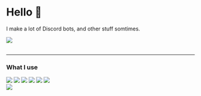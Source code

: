 <div align="left">
  <h1>Hello 👋</h1>

  <p>I make a lot of Discord bots, and other stuff somtimes.</p>

  <img src="https://readme-stats-iota.vercel.app/api/top-langs/?username=Dankyss&border_color=21262D&langs_count=10&hide_border=false&theme=github_dark&layout=compact" />
  <br><br>
</div>

<div align="left">
  <hr>
  <h3>What I use</h3>
  <img src="https://img.shields.io/badge/typescript%20-%233178C6.svg?&style=for-the-badge&logo=typescript&logoColor=white"/> 
  <img src="https://img.shields.io/badge/javascript%20-%23323330.svg?&style=for-the-badge&logo=javascript&logoColor=%23F7DF1E"/> 
  <img src="https://img.shields.io/badge/node.js%20-%2343853D.svg?&style=for-the-badge&logo=node.js&logoColor=white"/> 
  <img src="https://img.shields.io/badge/-Visual%20Studio%20Code-007ACC?style=for-the-badge&logo=visual-studio-code&logoColor=white"/> 
  <img src="https://img.shields.io/badge/prettier-%23F7B93E.svg?&style=for-the-badge&logo=prettier&logoColor=white"/> 
  <img src="https://img.shields.io/badge/-NPM-CB3837?style=for-the-badge&logo=npm&logoColor=white"/>
  <br>
  <img src="https://visitor-badge.glitch.me/badge?page_id=Dankyss.Dankyss" />
</div>
